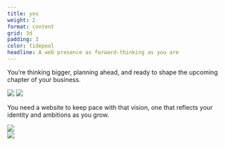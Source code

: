 ```yaml
---
title: you
weight: 2
format: content
grid: 3d
padding: 3
color: tidepool
headline: A web presence as forward-thinking as you are
---
```


<p class="text-xl col-2-3 row-start-2 row-end-6 t-span-12 scroll-reveal">You’re thinking bigger, planning ahead, and ready to shape the upcoming chapter of your business.</p>
<picture class="col-1-4 row-start-1 row-end-5 m-span-6">
  <source type="image/webp" srcset="{{ site.baseurl }}/assets/images/workspace.webp" loading="lazy">
  <img src="{{ site.baseurl }}/assets/images/workspace.jpg" loading="lazy" class="scroll-reveal">
</picture>
<picture class="col-3-3 row-start-4 row-end-9 m-span-6">
  <source type="image/webp" srcset="{{ site.baseurl }}/assets/images/books.webp" loading="lazy">
  <img src="{{ site.baseurl }}/assets/images/books.jpg" loading="lazy" class="scroll-reveal">
</picture>
<p class="text-xl col-2-2 row-start-9 row-end-13 scroll-reveal">You need a website to keep pace with that vision, one that reflects your identity and ambitions as you grow.</p>
<picture class="col-1-2 row-start-7 row-end-11">
  <source type="image/webp" srcset="{{ site.baseurl }}/assets/images/thinking.webp" loading="lazy">
  <img src="{{ site.baseurl }}/assets/images/thinking.jpg" loading="lazy" class="scroll-reveal">
</picture>

<div class="accent accent-iso">
  <picture>
  <img src="{{ site.baseurl }}/assets/images/iso.png" loading="lazy" class="scroll-reveal">
</picture>
</div>